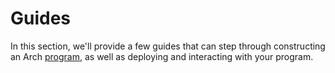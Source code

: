 # Guides

In this section, we'll provide a few guides that can step through constructing an Arch [program], as well as deploying and interacting with your program.

<!-- Internal -->
[program]: ../program/program.md
